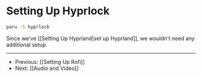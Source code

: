 # Setting Up Hyprlock

```bash
paru -S hyprlock
```

Since we've [[Setting Up Hyprland|set up Hyprland]], we wouldn't need any additional setup.

-----

- Previous: [[Setting Up Rofi]]
- Next: [[Audio and Video]]
